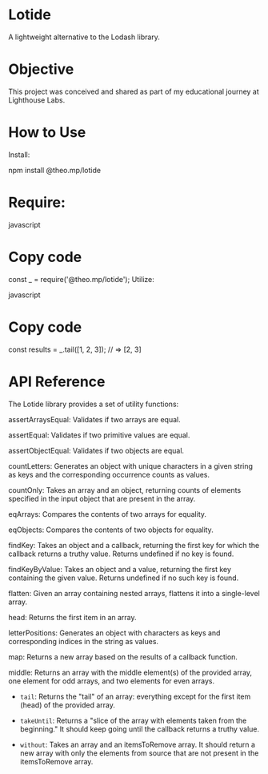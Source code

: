 # Lotide
A lightweight alternative to the Lodash library.

# Objective

This project was conceived and shared as part of my educational journey at Lighthouse Labs.

# How to Use
Install:

npm install @theo.mp/lotide

# Require:

javascript
# Copy code
const _ = require('@theo.mp/lotide');
Utilize:

javascript
# Copy code
const results = _.tail([1, 2, 3]); // => [2, 3]

# API Reference
The Lotide library provides a set of utility functions:

assertArraysEqual: Validates if two arrays are equal.

assertEqual: Validates if two primitive values are equal.

assertObjectEqual: Validates if two objects are equal.

countLetters: Generates an object with unique characters in a given string as keys and the corresponding occurrence counts as values.

countOnly: Takes an array and an object, returning counts of elements specified in the input object that are present in the array.

eqArrays: Compares the contents of two arrays for equality.

eqObjects: Compares the contents of two objects for equality.

findKey: Takes an object and a callback, returning the first key for which the callback returns a truthy value. Returns undefined if no key is found.

findKeyByValue: Takes an object and a value, returning the first key containing the given value. Returns undefined if no such key is found.

flatten: Given an array containing nested arrays, flattens it into a single-level array.

head: Returns the first item in an array.

letterPositions: Generates an object with characters as keys and corresponding indices in the string as values.

map: Returns a new array based on the results of a callback function.

middle: Returns an array with the middle element(s) of the provided array, one element for odd arrays, and two elements for even arrays.








* `tail`: Returns the "tail" of an array: everything except for the first item (head) of the provided array.

* `takeUntil`: Returns a "slice of the array with elements taken from the beginning." It should keep going until the callback returns a truthy value.

* `without`: Takes an array and an itemsToRemove array. It should return a new array with only the elements from source that are not present in the itemsToRemove array.

